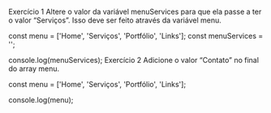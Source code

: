 Exercício 1
Altere o valor da variável menuServices para que ela passe a ter o valor “Serviços”. Isso deve ser feito através da variável menu.


const menu = ['Home', 'Serviços', 'Portfólio', 'Links'];
const menuServices = '';

console.log(menuServices);
Exercício 2
Adicione o valor “Contato” no final do array menu.


const menu = ['Home', 'Serviços', 'Portfólio', 'Links'];

console.log(menu);